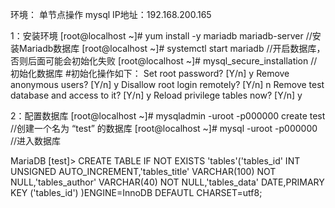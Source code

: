 环境：	单节点操作 mysql IP地址：192.168.200.165

1：安装环境
[root@localhost ~]# yum install -y mariadb mariadb-server	//安装Mariadb数据库
[root@localhost ~]# systemctl start mariadb			//开启数据库，否则后面可能会初始化失败
[root@localhost ~]# mysql_secure_installation			//初始化数据库
#初始化操作如下：
	Set root password? [Y/n] y
	Remove anonymous users? [Y/n] y
	Disallow root login remotely? [Y/n] n
	Remove test database and access to it? [Y/n] y
	Reload privilege tables now? [Y/n] y

2：配置数据库
[root@localhost ~]# mysqladmin -uroot -p000000 create test	//创建一个名为 “test” 的数据库
[root@localhost ~]# mysql -uroot -p000000			//进入数据库

MariaDB [test]> CREATE TABLE IF NOT EXISTS 'tables'('tables_id' INT UNSIGNED AUTO_INCREMENT,'tables_title' VARCHAR(100) NOT NULL,'tables_author' VARCHAR(40) NOT NULL,'tables_data' DATE,PRIMARY KEY ('tables_id') )ENGINE=InnoDB DEFAUTL CHARSET=utf8;